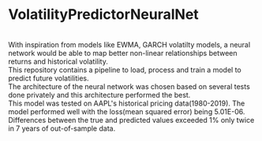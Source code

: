 # VolatilityPredictorNeuralNet
<br>
With inspiration from models like EWMA, GARCH volatilty models, a neural network would be able to map better non-linear relationships between returns and historical volatility.<br>
This repository contains a pipeline to load, process and train a model to predict future volatilities.<br>
The architecture of the neural network was chosen based on several tests done privately and this architecture performed the best.<br>
This model was tested on AAPL's historical pricing data(1980-2019). The model performed well with the loss(mean squared error) being 5.01E-06. Differences between the true and predicted values exceeded 1% only twice in 7 years of out-of-sample data.
